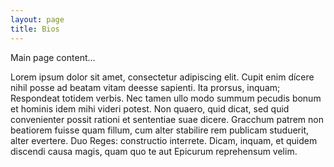 ```yaml
---
layout: page
title: Bios
---
```

  <!-- Page Content -->
  <p>Main page content...</p>
  <p>Lorem ipsum dolor sit amet, consectetur adipiscing elit. Cupit enim dícere nihil posse ad beatam vitam deesse sapienti. Ita prorsus, inquam; Respondeat totidem verbis. Nec tamen ullo modo summum pecudis bonum et hominis idem mihi videri potest. Non quaero, quid dicat, sed quid convenienter possit rationi et sententiae suae dicere. Gracchum patrem non beatiorem fuisse quam fillum, cum alter stabilire rem publicam studuerit, alter evertere. Duo Reges: constructio interrete. Dicam, inquam, et quidem discendi causa magis, quam quo te aut Epicurum reprehensum velim. </p>
</main>
